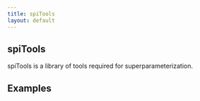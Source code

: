 ```yaml
---
title: spiTools
layout: default
---
```


## spiTools

spiTools is a library of tools required for superparameterization.

## Examples
